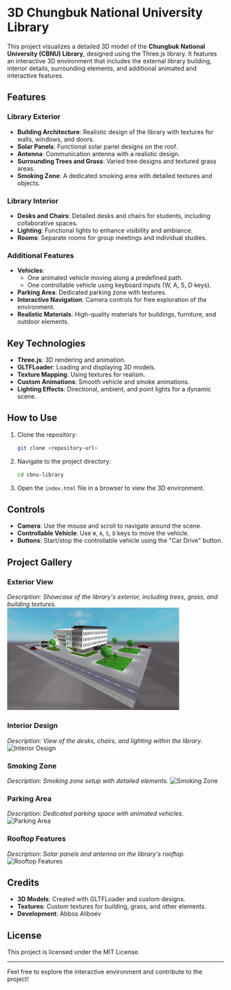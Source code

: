 # 3D Chungbuk National University Library

This project visualizes a detailed 3D model of the **Chungbuk National University (CBNU) Library**, designed using the Three.js library. It features an interactive 3D environment that includes the external library building, interior details, surrounding elements, and additional animated and interactive features.

## Features

### Library Exterior
- **Building Architecture**: Realistic design of the library with textures for walls, windows, and doors.
- **Solar Panels**: Functional solar panel designs on the roof.
- **Antenna**: Communication antenna with a realistic design.
- **Surrounding Trees and Grass**: Varied tree designs and textured grass areas.
- **Smoking Zone**: A dedicated smoking area with detailed textures and objects.

### Library Interior
- **Desks and Chairs**: Detailed desks and chairs for students, including collaborative spaces.
- **Lighting**: Functional lights to enhance visibility and ambiance.
- **Rooms**: Separate rooms for group meetings and individual studies.

### Additional Features
- **Vehicles**: 
  - One animated vehicle moving along a predefined path.
  - One controllable vehicle using keyboard inputs (W, A, S, D keys).
- **Parking Area**: Dedicated parking zone with textures.
- **Interactive Navigation**: Camera controls for free exploration of the environment.
- **Realistic Materials**: High-quality materials for buildings, furniture, and outdoor elements.

## Key Technologies
- **Three.js**: 3D rendering and animation.
- **GLTFLoader**: Loading and displaying 3D models.
- **Texture Mapping**: Using textures for realism.
- **Custom Animations**: Smooth vehicle and smoke animations.
- **Lighting Effects**: Directional, ambient, and point lights for a dynamic scene.

## How to Use
1. Clone the repository:
   ```bash
   git clone <repository-url>
   ```
2. Navigate to the project directory:
   ```bash
   cd cbnu-library
   ```
3. Open the `index.html` file in a browser to view the 3D environment.

## Controls
- **Camera**: Use the mouse and scroll to navigate around the scene.
- **Controllable Vehicle**: Use `W`, `A`, `S`, `D` keys to move the vehicle.
- **Buttons**: Start/stop the controllable vehicle using the "Car Drive" button.

## Project Gallery
### Exterior View
_Description: Showcase of the library's exterior, including trees, grass, and building textures._
<img src="./Screenshots/Capture1.png" alt="Screenshot" width="400">


### Interior Design
_Description: View of the desks, chairs, and lighting within the library._
![Interior Design](placeholder-for-image-2)

### Smoking Zone
_Description: Smoking zone setup with detailed elements._
![Smoking Zone](placeholder-for-image-3)

### Parking Area
_Description: Dedicated parking space with animated vehicles._
![Parking Area](placeholder-for-image-4)

### Rooftop Features
_Description: Solar panels and antenna on the library's rooftop._
![Rooftop Features](placeholder-for-image-5)

## Credits
- **3D Models**: Created with GLTFLoader and custom designs.
- **Textures**: Custom textures for building, grass, and other elements.
- **Development**: Abbos Aliboev

## License
This project is licensed under the MIT License.

---

Feel free to explore the interactive environment and contribute to the project!
